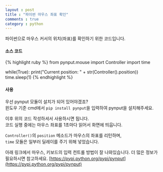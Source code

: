 ```yaml
---
layout : post
title : "파이썬 마우스 좌표 확인"
comments : true
category : python
---
```




파이썬으로 마우스 커서의 위치(좌표)를 확인하기 위한 코드입니다.

#### **소스 코드**
{% highlight ruby %}
from pynput.mouse import Controller
import time

while(True):
    print("Current position: " + str(Controller().position))
    time.sleep(1)
{% endhighlight %}


#### **사용**
우선 pynput 모듈이 설치가 되어 있어야겠죠?  
윈도우 기준 cmd에서 `pip install pynput`을 입력하여 pynput을 설치해주세요.

이후 위의 코드 작성하셔서 사용하시면 됩니다.  
코드 실행 중에는 마우스 좌표를 1초마다 읽어서 화면에 띄웁니다.  


`Controller()`의 `position` 메소드가 마우스의 좌표를 리턴하며,  
`time` 모듈은 일부러 딜레이를 주기 위해 넣었습니다.



아래 링크에서 마우스, 키보드의 입력 컨트롤 방법이 잘 나와있습니다.
더 많은 정보가 필요하시면 참고하세요.
[https://pypi.python.org/pypi/pynput](https://pypi.python.org/pypi/pynput)

